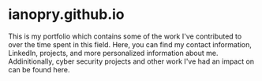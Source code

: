 # ianopry.github.io
This is my portfolio which contains some of the work I've contributed to over the time spent in this field. Here, you can find my contact information, LinkedIn, projects, and more personalized information about me. Addinitionally, cyber security projects and other work I've had an impact on can be found here.
